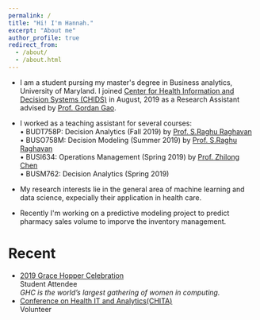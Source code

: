```yaml
---
permalink: /
title: "Hi! I'm Hannah."
excerpt: "About me"
author_profile: true
redirect_from: 
  - /about/
  - /about.html
---
```



* I am a student pursing my master's degree in Business analytics, University of Maryland. I joined [Center for Health Information and Decision Systems (CHIDS)](https://www.rhsmith.umd.edu/centers-excellence/center-health-information-decision-systems) in August, 2019 as a Research Assistant advised by [Prof. Gordan Gao](http://scholar.rhsmith.umd.edu/ggao). 
* I worked as a teaching assistant for several courses: <br />
•	BUDT758P: Decision Analytics  (Fall 2019) by [Prof. S.Raghu Raghavan](http://terpconnect.umd.edu/~raghavan/)<br />
•	BUSO758M: Decision Modeling  (Summer 2019) by [Prof. S.Raghu Raghavan](http://terpconnect.umd.edu/~raghavan/)<br />
•	BUSI634: Operations Management (Spring 2019) by [Prof. Zhilong Chen](http://scholar.rhsmith.umd.edu/zchen/research-interests)<br />
•	BUSM762: Decision Analytics (Spring 2019) <br /> 

* My research interests lie in the general area of machine learning and data science, expecially their application in health care.
* Recently I'm working on a predictive modeling project to predict pharmacy sales volume to imporve the inventory management.


# Recent
* [2019 Grace Hopper Celebration](https://ghc.anitab.org/calendar/2019-grace-hopper-celebration/) <br />
Student Attendee<br />
_GHC is the world’s largest gathering of women in computing._
* [Conference on Health IT and Analytics(CHITA)](https://www.rhsmith.umd.edu/centers-excellence/center-health-information-decision-systems/initiatives-programs/chita)<br />
Volunteer
